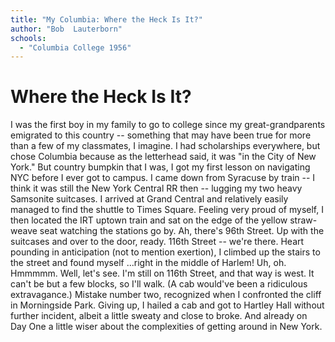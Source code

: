```yaml
---
title: "My Columbia: Where the Heck Is It?"
author: "Bob  Lauterborn"
schools:
  - "Columbia College 1956"
---
```


# Where the Heck Is It?

I was the first boy in my family to go to college since my great-grandparents emigrated to this country -- something that may have been true for more than a few of my classmates, I imagine.  I had scholarships everywhere, but chose Columbia because as the letterhead said, it was "in the City of New York."   But country bumpkin that I was, I got my first lesson on navigating NYC before I ever got to campus.  I came down from Syracuse by train -- I think it was still the New York Central RR then -- lugging my two heavy Samsonite suitcases.  I arrived at Grand Central and relatively easily managed to find the shuttle to Times Square.   Feeling very proud of myself, I then located the IRT uptown train and sat on the edge of the yellow straw-weave seat watching the stations go by.  Ah, there's 96th Street.   Up with the suitcases and over to the door, ready.  116th Street -- we're there.  Heart pounding in anticipation (not to mention exertion), I climbed up the stairs to the street and found myself ...right in the middle of Harlem!   Uh, oh.  Hmmmmm.   Well, let's see.   I'm still on 116th Street, and that way is west.  It can't be but a few blocks, so I'll walk.  (A cab would've been a ridiculous extravagance.)  Mistake number two, recognized when I confronted the cliff in Morningside  Park.  Giving up, I hailed a cab and got to Hartley Hall without further incident, albeit a little sweaty and close to broke.  And already on Day One a little wiser about the complexities of getting around in New York.
